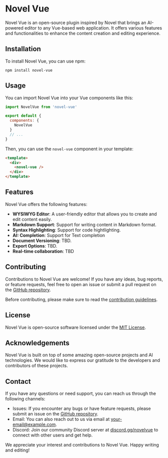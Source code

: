 # Novel Vue

Novel Vue is an open-source plugin inspired by Novel that brings an AI-powered editor to any Vue-based web application. It offers various features and functionalities to enhance the content creation and editing experience.

## Installation

To install Novel Vue, you can use npm:

```
npm install novel-vue
```

## Usage

You can import Novel Vue into your Vue components like this:

```js
import NovelVue from 'novel-vue'

export default {
  components: {
    NovelVue
  }
  // ...
}
```

Then, you can use the `novel-vue` component in your template:

```html
<template>
  <div>
    <novel-vue />
  </div>
</template>
```

## Features

Novel Vue offers the following features:

- **WYSIWYG Editor**: A user-friendly editor that allows you to create and edit content easily.
- **Markdown Support**: Support for writing content in Markdown format.
- **Syntax Highlighting**: Support for code hightlighting.
- **AI: Completion**: Support for Text completion
- **Document Versioning**: TBD.
- **Export Options**: TBD.
- **Real-time collaboration**: TBD

## Contributing

Contributions to Novel Vue are welcome! If you have any ideas, bug reports, or feature requests, feel free to open an issue or submit a pull request on the [GitHub repository](https://github.com/your-github-repo).

Before contributing, please make sure to read the [contribution guidelines](CONTRIBUTING.md).

## License

Novel Vue is open-source software licensed under the [MIT License](LICENSE).

## Acknowledgements

Novel Vue is built on top of some amazing open-source projects and AI technologies. We would like to express our gratitude to the developers and contributors of these projects.

## Contact

If you have any questions or need support, you can reach us through the following channels:

- Issues: If you encounter any bugs or have feature requests, please submit an issue on the [GitHub repository](https://github.com/your-github-repo/issues).
- Email: You can also reach out to us via email at [your-email@example.com](mailto:your-email@example.com).
- Discord: Join our community Discord server at [discord.gg/novelvue](https://discord.gg/novelvue) to connect with other users and get help.

We appreciate your interest and contributions to Novel Vue. Happy writing and editing!
